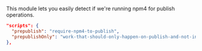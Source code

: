 This module lets you easily detect if we're running npm4 for publish operations.

```json
"scripts": {
  "prepublish": "require-npm4-to-publish",
  "prepublishOnly": "work-that-should-only-happen-on-publish-and-not-install"
},
```